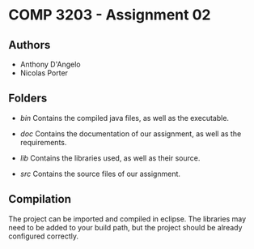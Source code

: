 COMP 3203 - Assignment 02
=========================

Authors
-------
- Anthony D'Angelo
- Nicolas Porter


Folders
-------

- _bin_
  Contains the compiled java files, as well as the executable.

- _doc_
  Contains the documentation of our assignment, as well as the requirements.

- _lib_
  Contains the libraries used, as well as their source.

- _src_
  Contains the source files of our assignment.


Compilation
-----------
The project can be imported and compiled in eclipse. The libraries may need to be
added to your build path, but the project should be already configured correctly.
